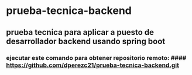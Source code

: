 # prueba-tecnica-backend


## prueba tecnica para aplicar a puesto de desarrollador backend usando spring boot

### ejecutar este comando para obtener repositorio remoto: #### https://github.com/dperezc21/prueba-tecnica-backend.git
